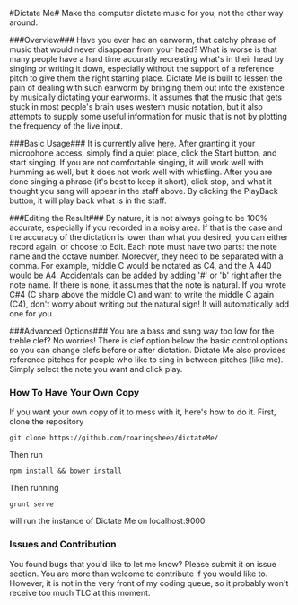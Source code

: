 #Dictate Me#
Make the computer dictate music for you, not the other way around.

###Overview###
Have you ever had an earworm, that catchy phrase of music that would never disappear from your head? What is worse is that many people have a hard time accuratly recreating what's in their head by singing or writing it down, especially without the support of a reference pitch to give them the right starting place. Dictate Me is built to lessen the pain of dealing with such earworm by bringing them out into the existence by musically dictating your earworms. It assumes that the music that gets stuck in most people's brain uses western music notation, but it also attempts to supply some useful information for music that is not by plotting the frequency of the live input. 

###Basic Usage###
It is currently alive [here](https://dictateme.herokuapp.com).
After granting it your microphone access, simply find a quiet place, click the Start button, and start singing. If you are not comfortable singing, it will work well with humming as well, but it does not work well with whistling.
After you are done singing a phrase (it's best to keep it short), click stop, and what it thought you sang will appear in the staff above. By clicking the PlayBack button, it will play back what is in the staff.

###Editing the Result###
By nature, it is not always going to be 100% accurate, especially if you recorded in a noisy area. If that is the case and the accuracy of the dictation is lower than what you desired, you can either record again, or choose to Edit.
Each note must have two parts: the note name and the octave number. Moreover, they need to be separated with a comma. For example, middle C would be notated as C4, and the A 440 would be A4. Accidentals can be added by adding '#' or 'b' right after the note name. If there is none, it assumes that the note is natural. If you wrote C#4 (C sharp above the middle C) and want to write the middle C again (C4), don't worry about writing out the natural sign! It will automatically add one for you.

###Advanced Options###
You are a bass and sang way too low for the treble clef? No worries! There is clef option below the basic control options so you can change clefs before or after dictation. 
Dictate Me also provides reference pitches for people who like to sing in between pitches (like me). Simply select the note you want and click play.

### How To Have Your Own Copy ###
If you want your own copy of it to mess with it, here's how to do it.
First, clone the repository
```
git clone https://github.com/roaringsheep/dictateMe/
```
Then run
```
npm install && bower install
```
Then running
```
grunt serve
```
will run the instance of Dictate Me on localhost:9000

### Issues and Contribution ###
You found bugs that you'd like to let me know? Please submit it on issue section.
You are more than welcome to contribute if you would like to. However, it is not in the very front of my coding queue, so it probably won't receive too much TLC at this moment.